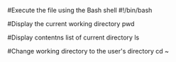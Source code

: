 #Execute the file using the Bash shell
#!/bin/bash

#Display the current working directory
pwd

#Display contentns list of current directory
ls

#Change working directory to the user's directory
cd ~
